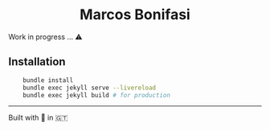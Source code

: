 <h1 align="center">Marcos Bonifasi</h1>


Work in progress ... :warning:

## Installation

```bash
    bundle install
    bundle exec jekyll serve --livereload
    bundle exec jekyll build # for production
```

------

Built with 💙 in 🇬🇹
